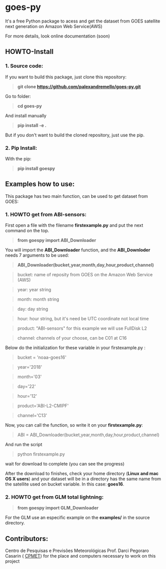# goes-py 

 It's a free Python package to acess and get the dataset from GOES satellite next generation on Amazon Web Service(AWS)
 
 For more details, look online documentation (soon)

## HOWTO-Install 
 
 ### 1. Source code:
 
 If you want to build this package, just clone this repository:

 >**git clone https://github.com/palexandremello/goes-py.git**

 Go to folder:

>**cd goes-py** 

 And install manually

>**pip install -e .**

But if you don't want to build the cloned repository, just use the pip.

 ### 2. Pip Install: 
 
  With the pip:
  
  > **pip install goespy**

 ## Examples how to use:

 This package has two main function, can be used to get dataset from GOES:

 ### 1. HOWTO get from ABI-sensors:
 
First open a file with the filename **firstexample.py** and put the next command on the top.

> **from goespy import ABI_Downloader**

You will import the **ABI_Downloader** function, and the **ABI_Downloder** needs 7 arguments to be used:

> **ABI_Downloader(bucket,year,month,day,hour,product,channel)**

>bucket: name of reposity from GOES on the Amazon Web Service (AWS)

>year: year string 

>month: month string 

>day: day string

>hour: hour string, but it's need be UTC coordinate not local time

>product: "ABI-sensors" for this example we will use FullDisk L2

>channel: channels of your choose, can be C01 at C16

Below do the initialization for these variable in your firstexample.py :

>  bucket = 'noaa-goes16'

>  year='2018'

> month='03'

> day='22'

> hour='12'

> product='ABI-L2-CMIPF'

> channel='C13'

Now, you can call the function, so write it on your **firstexample.py**:
> ABI = ABI_Downloader(bucket,year,month,day,hour,product,channel)


And run the script 

> python firstexample.py 

wait for download to complete (you can see the progress)

After the download to finishes, check your home directory (**Linux and mac OS X users**) and your dataset will be in a directory has the same name from the satellite used on bucket variable. In this case: **goes16**.

 ### 2. HOWTO get from GLM total lightning:
 
> **from goespy import GLM_Downloader**

For the GLM use an especific example on the **examples/** in the source directory.

 ## Contributors: 
 Centro de Pesquisas e Previsões Meteorológicas Prof. Darci Pegoraro Casarin ( <a href="https://wp.ufpel.edu.br/cppmet/">CPMET</a>) for the place and computers necessary to work on this project 

